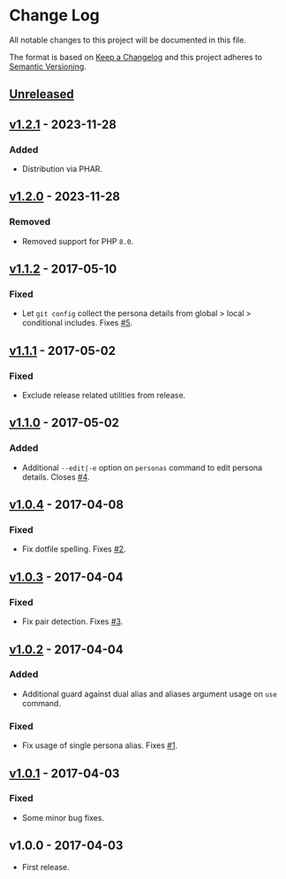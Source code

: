 # Change Log
All notable changes to this project will be documented in this file.

The format is based on [Keep a Changelog](http://keepachangelog.com/) and this project adheres to [Semantic Versioning](http://semver.org/).

## [Unreleased]

## [v1.2.1] - 2023-11-28

### Added

- Distribution via PHAR.

## [v1.2.0] - 2023-11-28

### Removed

- Removed support for PHP `8.0`.

## [v1.1.2] - 2017-05-10
### Fixed
- Let `git config` collect the persona details from global > local > conditional includes. Fixes [#5](https://github.com/raphaelstolt/git-user-bend/issues/5).

## [v1.1.1] - 2017-05-02
### Fixed
- Exclude release related utilities from release.

## [v1.1.0] - 2017-05-02
### Added
- Additional `--edit|-e` option on `personas` command to edit persona details. Closes [#4](https://github.com/raphaelstolt/git-user-bend/issues/4).

## [v1.0.4] - 2017-04-08
### Fixed
- Fix dotfile spelling. Fixes [#2](https://github.com/raphaelstolt/git-user-bend/issues/2).

## [v1.0.3] - 2017-04-04
### Fixed
- Fix pair detection. Fixes [#3](https://github.com/raphaelstolt/git-user-bend/issues/3).

## [v1.0.2] - 2017-04-04
### Added
- Additional guard against dual alias and aliases argument usage on `use` command.

### Fixed
- Fix usage of single persona alias. Fixes [#1](https://github.com/raphaelstolt/git-user-bend/issues/1).

## [v1.0.1] - 2017-04-03
### Fixed
- Some minor bug fixes.

## v1.0.0 - 2017-04-03
- First release.

[Unreleased]: https://github.com/raphaelstolt/git-user-bend/compare/v1.2.1...HEAD
[v1.2.1]: https://github.com/raphaelstolt/git-user-bend/compare/v1.2.0...v1.2.1
[v1.2.0]: https://github.com/raphaelstolt/git-user-bend/compare/v1.1.2...v1.2.0
[v1.1.2]: https://github.com/raphaelstolt/git-user-bend/compare/v1.1.1...v1.1.2
[v1.1.1]: https://github.com/raphaelstolt/git-user-bend/compare/v1.1.0...v1.1.1
[v1.1.0]: https://github.com/raphaelstolt/git-user-bend/compare/v1.0.4...v1.1.0
[v1.0.4]: https://github.com/raphaelstolt/git-user-bend/compare/v1.0.3...v1.0.4
[v1.0.3]: https://github.com/raphaelstolt/git-user-bend/compare/v1.0.2...v1.0.3
[v1.0.2]: https://github.com/raphaelstolt/git-user-bend/compare/v1.0.1...v1.0.2
[v1.0.1]: https://github.com/raphaelstolt/git-user-bend/compare/v1.0.0...v1.0.1
